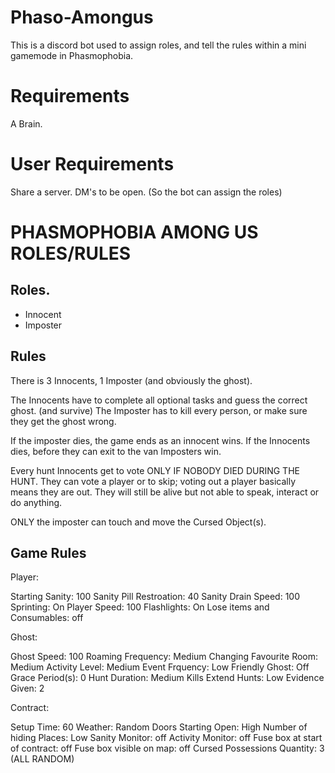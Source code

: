 # Phaso-Amongus

This is a discord bot used to assign roles, and tell the rules within a mini gamemode in Phasmophobia.

# Requirements

A Brain.


# User Requirements

Share a server.
DM's to be open. (So the bot can assign the roles)

# PHASMOPHOBIA AMONG US ROLES/RULES

## Roles.

- Innocent
- Imposter

## Rules

There is 3 Innocents, 1 Imposter (and obviously the ghost).

The Innocents have to complete all optional tasks and guess the correct ghost. (and survive)
The Imposter has to kill every person, or make sure they get the ghost wrong.

If the imposter dies, the game ends as an innocent wins.
If the Innocents dies, before they can exit to the van Imposters win.

Every hunt Innocents get to vote ONLY IF NOBODY DIED DURING THE HUNT.
They can vote a player or to skip; voting out a player basically means they are out. They will still be alive but not able to speak, interact or do anything.

ONLY the imposter can touch and move the Cursed Object(s).

## Game Rules

Player:

Starting Sanity: 100
Sanity Pill Restroation: 40
Sanity Drain Speed: 100
Sprinting: On
Player Speed: 100
Flashlights: On
Lose items and Consumables: off

Ghost:

Ghost Speed: 100
Roaming Frequency: Medium
Changing Favourite Room: Medium
Activity Level: Medium
Event Frquency: Low
Friendly Ghost: Off
Grace Period(s): 0
Hunt Duration: Medium
Kills Extend Hunts: Low
Evidence Given: 2

Contract:

Setup Time: 60
Weather: Random
Doors Starting Open: High
Number of hiding Places: Low
Sanity Monitor: off
Activity Monitor: off
Fuse box at start of contract: off
Fuse box visible on map: off
Cursed Possessions Quantity: 3 (ALL RANDOM)

